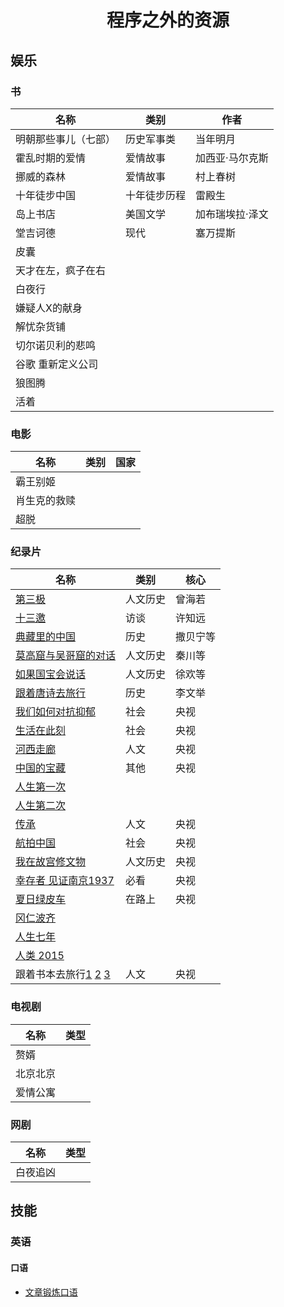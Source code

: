 <h1 align="center">程序之外的资源</h1>

## 娱乐

### 书

|名称|类别|作者|
|----|----|----|
|明朝那些事儿（七部）|历史军事类|当年明月|
|霍乱时期的爱情|爱情故事|加西亚·马尔克斯|
|挪威的森林|爱情故事|村上春树|
|十年徒步中国|十年徒步历程|雷殿生|
|岛上书店|美国文学|加布瑞埃拉·泽文|
|堂吉诃德|现代|塞万提斯|
|皮囊|||
|天才在左，疯子在右|||
|白夜行|||
|嫌疑人X的献身|||
|解忧杂货铺|||
|切尔诺贝利的悲鸣|||
|谷歌 重新定义公司|||
|狼图腾|||
|活着|||

### 电影

|名称|类别|国家|
|----|----|----|
|霸王别姬|||
|肖生克的救赎|||
|超脱|||

### 纪录片

|名称|类别|核心|
|----|----|----|
|[第三极](https://tv.cctv.com/2015/03/24/VIDA1427188922462442.shtml)|人文历史|曾海若|
|[十三邀](https://v.qq.com/x/cover/4oocb872jxju3c6/k0020mf5rds.html?ptag=baidu.aladdin.doco)|访谈|许知远|
|[典藏里的中国](https://tv.cctv.com/2021/10/12/VIDEqT2imzgDKO8nnk6QWLou211012.shtml)|历史|撒贝宁等|
|[莫高窟与吴哥窟的对话](https://tv.cctv.com/2019/11/01/VIDAYj7TWrXoXskdvmB1epEg191101.shtml)|人文历史|秦川等|
|[如果国宝会说话](https://tv.cctv.com/2017/12/21/VIDAWE377ZDQH69msDk6KUle171221.shtml)|人文历史|徐欢等|
|[跟着唐诗去旅行](https://tv.cctv.com/2021/11/28/VIDE7z2e6AuacleS2RCKtxYT211128.shtml)|历史|李文举|
|[我们如何对抗抑郁](https://tv.cctv.com/2021/10/09/VIDA0pxWMPjKhOMXP6gSSemU211009.shtml)|社会|央视|
|[生活在此刻](https://tv.cctv.com/2021/11/15/VIDA4ui7muZ7lCgeaAO2RAiy211115.shtml)|社会|央视|
|[河西走廊](https://www.bilibili.com/video/av717472943/)|人文|央视|
|[中国的宝藏](https://tv.cctv.com/2020/01/12/VIDELbeP1nVgGWpsETSrE2Ff200112.shtml)|其他|央视|
|[人生第一次](https://tv.cctv.com/2020/06/06/VIDECOI7SJbi3WgwD9dySrJ6200606.shtml?srcfrom=baidualading&event2=bdtg_pc_hkafjzpq)|||
|[人生第二次](https://v.cctv.com/2022/05/24/VIDEyejwFqqKFXHL1CgfmXJZ220524.shtml?srcfrom=baidualading&event2=bdtg_pc_hkafjzpq)|||
|[传承](https://www.bilibili.com/video/BV1Aa411t7Em/)|人文|央视|
|[航拍中国](https://tv.cctv.com/2020/05/30/VIDEQXPqoeeteXOspZZqsmp1200530.shtml)|社会|央视|
|[我在故宫修文物](https://tv.cctv.com/2015/12/30/VIDA1451462807578701.shtml)|人文历史|央视|
|[幸存者 见证南京1937](https://tv.cctv.com/2017/12/18/VIDEtzUdTWrNOII1D2iMgdcW171218.shtml)|必看|央视|
|[夏日绿皮车](https://www.bilibili.com/video/BV1QJ411S7sY?p=1)|在路上|央视|
|[冈仁波齐](https://v.youku.com/v_show/id_XMjk0MTA1Njg0MA==.html?spm=a2h0c.8166622.PhoneSokuProgram_1.dtitle&s=5aefbfbdefbfbd624837)|||
|[人生七年](https://baike.baidu.com/item/%E4%BA%BA%E7%94%9F%E4%B8%83%E5%B9%B4/14814750?fr=aladdin)|||
|[人类 2015](https://open.163.com/newview/movie/free?pid=MCAA7VPGL&mid=MCAA9DUT0)|||
|跟着书本去旅行[1](https://www.bilibili.com/video/BV1wY4y1B72u) [2](https://www.bilibili.com/video/BV18u411i7kL/) [3](https://www.bilibili.com/video/BV1tF41137Rd/)|人文|央视|

### 电视剧

|名称|类型|
|----|----|
|赘婿||
|北京北京||
|爱情公寓||

### 网剧

|名称|类型|
|----|----|
|白夜追凶||

## 技能

### 英语

#### 口语

- [文章锻炼口语](https://www.zhihu.com/question/20097263/answer/2346426894?utm_source=wechat_session&utm_medium=social&utm_oi=664227312548188160&utm_content=group3_Answer&utm_campaign=shareopn)